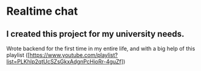 # Realtime chat 
I created this project for my university needs.
---
Wrote backend for the first time in my entire life, and with a big help of this playlist ([https://www.youtube.com/playlist?list=PLKhlp2qtUcSZsGkxAdgnPcHioRr-4guZf])
